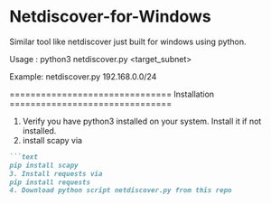 # Netdiscover-for-Windows
Similar tool like netdiscover just built for windows using python.

Usage  : python3 netdiscover.py <target_subnet>

Example: netdiscover.py 192.168.0.0/24

=============================== Installation ===============================

1. Verify you have python3 installed on your system. Install it if not installed.
2. install scapy via 
```markdown
```text   
pip install scapy 
3. Install requests via 
pip install requests
4. Download python script netdiscover.py from this repo 


